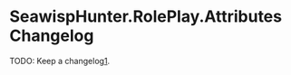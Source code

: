 # SeawispHunter.RolePlay.Attributes Changelog

TODO: Keep a changelog[1].

[1]: https://keepachangelog.com/en/1.0.0/
